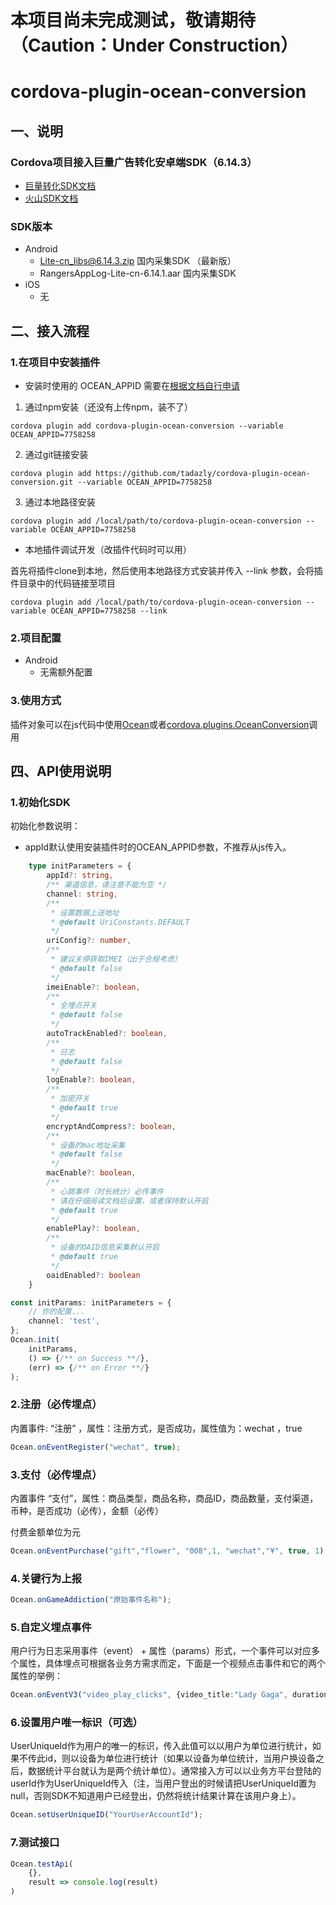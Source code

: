 # 本项目尚未完成测试，敬请期待（Caution：Under Construction）

# cordova-plugin-ocean-conversion

## 一、说明

### Cordova项目接入巨量广告转化安卓端SDK（6.14.3）

- [巨量转化SDK文档](https://bytedance.feishu.cn/docx/doxcnjAFo7iUImEIq9DuA7Tr69g)
- [火山SDK文档](https://www.volcengine.com/docs/6287/65802)


### SDK版本
- Android
    - Lite-cn_libs@6.14.3.zip 国内采集SDK    （最新版）
    - RangersAppLog-Lite-cn-6.14.1.aar 国内采集SDK 
- iOS 
    - 无

## 二、接入流程
### 1.在项目中安装插件

- 安装时使用的 OCEAN_APPID 需要在[根据文档自行申请](https://bytedance.feishu.cn/docx/doxcnjAFo7iUImEIq9DuA7Tr69g)

1. 通过npm安装（还没有上传npm，装不了）
``` shell
cordova plugin add cordova-plugin-ocean-conversion --variable OCEAN_APPID=7758258
```

2. 通过git链接安装
``` shell
cordova plugin add https://github.com/tadazly/cordova-plugin-ocean-conversion.git --variable OCEAN_APPID=7758258
```

3. 通过本地路径安装
``` shell
cordova plugin add /local/path/to/cordova-plugin-ocean-conversion --variable OCEAN_APPID=7758258
```

- 本地插件调试开发（改插件代码时可以用）

首先将插件clone到本地，然后使用本地路径方式安装并传入 --link 参数，会将插件目录中的代码链接至项目
``` shell
cordova plugin add /local/path/to/cordova-plugin-ocean-conversion --variable OCEAN_APPID=7758258 --link
```

### 2.项目配置
- Android
    - 无需额外配置

### 3.使用方式

插件对象可以在js代码中使用[Ocean](https://github.com/tadazly/cordova-plugin-ocean-conversion/blob/main/plugin.xml#L14)或者[cordova.plugins.OceanConversion](https://github.com/tadazly/cordova-plugin-ocean-conversion/blob/main/plugin.xml#L15)调用

## 四、API使用说明

### 1.初始化SDK

初始化参数说明：
- appId默认使用安装插件时的OCEAN_APPID参数，不推荐从js传入。
``` typescript
    type initParameters = {
        appId?: string,
        /** 渠道信息，请注意不能为空 */
        channel: string,
        /**
         * 设置数据上送地址
         * @default UriConstants.DEFAULT
         */
        uriConfig?: number,
        /**
         * 建议关停获取IMEI（出于合规考虑）
         * @default false
         */
        imeiEnable?: boolean,
        /**
         * 全埋点开关
         * @default false
         */
        autoTrackEnabled?: boolean,
        /**
         * 日志
         * @default false
         */
        logEnable?: boolean,
        /**
         * 加密开关
         * @default true
         */
        encryptAndCompress?: boolean,
        /**
         * 设备的mac地址采集
         * @default false
         */
        macEnable?: boolean,
        /**
         * 心跳事件（时长统计）必传事件
         * 请在仔细阅读文档后设置，或者保持默认开启
         * @default true
         */
        enablePlay?: boolean,
        /**
         * 设备的OAID信息采集默认开启
         * @default true
         */
        oaidEnabled?: boolean
    }
```

``` typescript
const initParams: initParameters = {
    // 你的配置...
    channel: 'test',
};
Ocean.init(
    initParams,
    () => {/** on Success **/},
    (err) => {/** on Error **/}
);
```

### 2.注册（必传埋点）
内置事件: “注册” ，属性：注册方式，是否成功，属性值为：wechat ，true

``` typescript
Ocean.onEventRegister("wechat", true);
```

### 3.支付（必传埋点）
内置事件 “支付”，属性：商品类型，商品名称，商品ID，商品数量，支付渠道，币种，是否成功（必传），金额（必传）

付费金额单位为元
``` typescript
Ocean.onEventPurchase("gift","flower", "008",1, "wechat","¥", true, 1);
```

### 4.关键行为上报

``` typescript
Ocean.onGameAddiction("原始事件名称");
```

### 5.自定义埋点事件
用户行为日志采用事件（event） + 属性（params）形式，一个事件可以对应多个属性，具体埋点可根据各业务方需求而定，下面是一个视频点击事件和它的两个属性的举例：

``` typescript
Ocean.onEventV3("video_play_clicks", {video_title:"Lady Gaga", duration: 20});
```

### 6.设置用户唯一标识（可选）
UserUniqueId作为用户的唯一的标识，传入此值可以以用户为单位进行统计，如果不传此id，则以设备为单位进行统计（如果以设备为单位统计，当用户换设备之后，数据统计平台就认为是两个统计单位）。通常接入方可以以业务方平台登陆的userId作为UserUniqueId传入（注，当用户登出的时候请把UserUniqueId置为null，否则SDK不知道用户已经登出，仍然将统计结果计算在该用户身上）。

``` typescript
Ocean.setUserUniqueID("YourUserAccountId");
```

### 7.测试接口
``` typescript
Ocean.testApi(
    {}, 
    result => console.log(result)
)
```